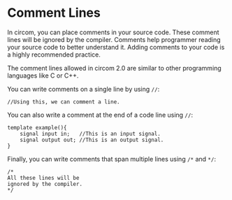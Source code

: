 # Comment Lines

In circom, you can place comments in your source code. These comment lines will be ignored by the compiler.  Comments help programmer reading your source code to better understand it. Adding comments to your code is a highly recommended practice.

The comment lines allowed in circom 2.0 are similar to other programming languages like C or C++.

You can write comments on a single line by using `//`:

```text
//Using this, we can comment a line.
```

You can also write a comment at the end of a code line using `//`:

```text
template example(){
    signal input in;   //This is an input signal.
    signal output out; //This is an output signal.
}
```

Finally, you can write comments that span multiple lines using `/*` and `*/`:

```text
/*
All these lines will be 
ignored by the compiler.
*/
```



